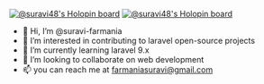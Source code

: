 [![@suravi48's Holopin board](https://holopin.io/api/user/board?user=suravi48)](https://holopin.io/@suravi48)
[![@suravi48's Holopin board](https://holopin.me/suravi48)](https://holopin.io/@suravi48)
- 👋 Hi, I’m @suravi-farmania
- 👀 I’m interested in contributing to laravel open-source projects
- 🌱 I’m currently learning laravel 9.x
- 💞️ I’m looking to collaborate on web development
- 📫 you can reach me at farmaniasuravi@gmail.com

<!---
suravi-farmania/suravi-farmania is a ✨ special ✨ repository because its `README.md` (this file) appears on your GitHub profile.
You can click the Preview link to take a look at your changes.
--->
